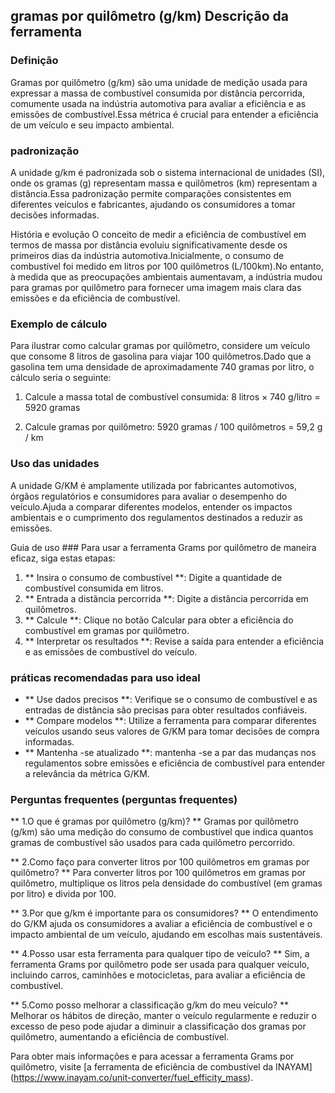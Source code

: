 ## gramas por quilômetro (g/km) Descrição da ferramenta

### Definição
Gramas por quilômetro (g/km) são uma unidade de medição usada para expressar a massa de combustível consumida por distância percorrida, comumente usada na indústria automotiva para avaliar a eficiência e as emissões de combustível.Essa métrica é crucial para entender a eficiência de um veículo e seu impacto ambiental.

### padronização
A unidade g/km é padronizada sob o sistema internacional de unidades (SI), onde os gramas (g) representam massa e quilômetros (km) representam a distância.Essa padronização permite comparações consistentes em diferentes veículos e fabricantes, ajudando os consumidores a tomar decisões informadas.

História e evolução
O conceito de medir a eficiência de combustível em termos de massa por distância evoluiu significativamente desde os primeiros dias da indústria automotiva.Inicialmente, o consumo de combustível foi medido em litros por 100 quilômetros (L/100km).No entanto, à medida que as preocupações ambientais aumentavam, a indústria mudou para gramas por quilômetro para fornecer uma imagem mais clara das emissões e da eficiência de combustível.

### Exemplo de cálculo
Para ilustrar como calcular gramas por quilômetro, considere um veículo que consome 8 litros de gasolina para viajar 100 quilômetros.Dado que a gasolina tem uma densidade de aproximadamente 740 gramas por litro, o cálculo seria o seguinte:

1. Calcule a massa total de combustível consumida:
8 litros × 740 g/litro = 5920 gramas

2. Calcule gramas por quilômetro:
5920 gramas / 100 quilômetros = 59,2 g / km

### Uso das unidades
A unidade G/KM é amplamente utilizada por fabricantes automotivos, órgãos regulatórios e consumidores para avaliar o desempenho do veículo.Ajuda a comparar diferentes modelos, entender os impactos ambientais e o cumprimento dos regulamentos destinados a reduzir as emissões.

Guia de uso ###
Para usar a ferramenta Grams por quilômetro de maneira eficaz, siga estas etapas:
1. ** Insira o consumo de combustível **: Digite a quantidade de combustível consumida em litros.
2. ** Entrada a distância percorrida **: Digite a distância percorrida em quilômetros.
3. ** Calcule **: Clique no botão Calcular para obter a eficiência do combustível em gramas por quilômetro.
4. ** Interpretar os resultados **: Revise a saída para entender a eficiência e as emissões de combustível do veículo.

### práticas recomendadas para uso ideal
- ** Use dados precisos **: Verifique se o consumo de combustível e as entradas de distância são precisas para obter resultados confiáveis.
- ** Compare modelos **: Utilize a ferramenta para comparar diferentes veículos usando seus valores de G/KM para tomar decisões de compra informadas.
- ** Mantenha -se atualizado **: mantenha -se a par das mudanças nos regulamentos sobre emissões e eficiência de combustível para entender a relevância da métrica G/KM.

### Perguntas frequentes (perguntas frequentes)

** 1.O que é gramas por quilômetro (g/km)? **
Gramas por quilômetro (g/km) são uma medição do consumo de combustível que indica quantos gramas de combustível são usados ​​para cada quilômetro percorrido.

** 2.Como faço para converter litros por 100 quilômetros em gramas por quilômetro? **
Para converter litros por 100 quilômetros em gramas por quilômetro, multiplique os litros pela densidade do combustível (em gramas por litro) e divida por 100.

** 3.Por que g/km é importante para os consumidores? **
O entendimento do G/KM ajuda os consumidores a avaliar a eficiência de combustível e o impacto ambiental de um veículo, ajudando em escolhas mais sustentáveis.

** 4.Posso usar esta ferramenta para qualquer tipo de veículo? **
Sim, a ferramenta Grams por quilômetro pode ser usada para qualquer veículo, incluindo carros, caminhões e motocicletas, para avaliar a eficiência de combustível.

** 5.Como posso melhorar a classificação g/km do meu veículo? **
Melhorar os hábitos de direção, manter o veículo regularmente e reduzir o excesso de peso pode ajudar a diminuir a classificação dos gramas por quilômetro, aumentando a eficiência de combustível.

Para obter mais informações e para acessar a ferramenta Grams por quilômetro, visite [a ferramenta de eficiência de combustível da INAYAM] (https://www.inayam.co/unit-converter/fuel_efficity_mass).
